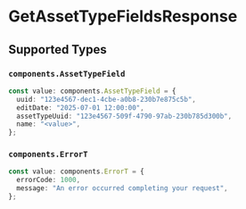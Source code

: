 # GetAssetTypeFieldsResponse


## Supported Types

### `components.AssetTypeField`

```typescript
const value: components.AssetTypeField = {
  uuid: "123e4567-dec1-4cbe-a0b8-230b7e875c5b",
  editDate: "2025-07-01 12:00:00",
  assetTypeUuid: "123e4567-509f-4790-97ab-230b785d300b",
  name: "<value>",
};
```

### `components.ErrorT`

```typescript
const value: components.ErrorT = {
  errorCode: 1000,
  message: "An error occurred completing your request",
};
```

